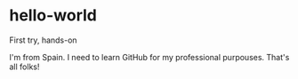 # hello-world
First try, hands-on


I'm from Spain. I need to learn GitHub for my professional purpouses.
That's all folks!
